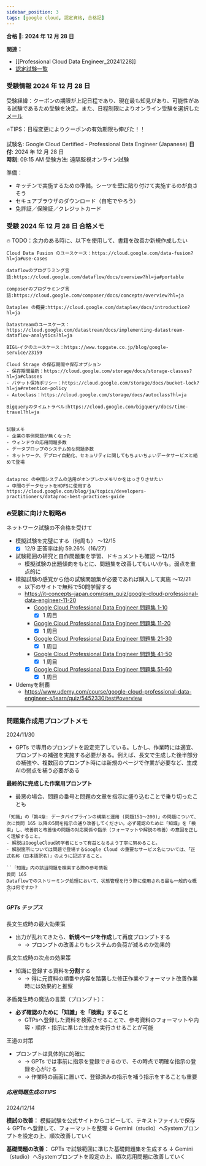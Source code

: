 ```yaml
---
sidebar_position: 3
tags: [google cloud, 認定資格, 合格記]
---
```


**合格 🌸: 2024 年 12 月 28 日** 

**関連：**
- [[Professional Cloud Data Engineer_20241228]]
- [認定試験一覧](https://cloud.google.com/blog/topics/training-certifications/which-google-cloud-certification-exam-should-you-take?hl=en)


### 受験情報 2024 年 12 月 28 日
受験経緯：クーポンの期限が上記日程であり、現在最も知見があり、可能性がある試験であるため受験を決定。また、日程制限によりオンライン受験を選択した
[メール](https://mail.google.com/mail/u/0/?tab=rm&ogbl#inbox/FMfcgzQXKWpQvDDKSZlRgJtwTcbXPSfp)

⭐️TIPS：日程変更によりクーポンの有効期限も伸びた！！

試験名: Google Cloud Certified - Professional Data Engineer (Japanese)
**日付**: 2024 年 12 月 28 日  
**時刻**: 09:15 AM
受験方法: 遠隔監視オンライン試験

準備：
- キッチンで実施するための準備。シーツを壁に貼り付けて実施するのが良さそう
- セキュアブラウザのダウンロード（自宅でやろう）
- 免許証／保険証／クレジットカード


### 受験 2024 年 12 月 28 日 合格メモ
🔥 TODO：余力のある時に、以下を使用して、書籍を改善か新規作成したい
```
Cloud Data Fusion のユースケース：https://cloud.google.com/data-fusion?hl=ja#use-cases

dataflowのプログラミング言語:https://cloud.google.com/dataflow/docs/overview?hl=ja#portable

composerのプログラミング言語:https://cloud.google.com/composer/docs/concepts/overview?hl=ja

Dataplex の概要:https://cloud.google.com/dataplex/docs/introduction?hl=ja

Datastreamのユースケース：https://cloud.google.com/datastream/docs/implementing-datastream-dataflow-analytics?hl=ja

BIGレイクのユースケース：https://www.topgate.co.jp/blog/google-service/23159

Cloud Strage の保存期間や保存オプション
- 保存期間最新：https://cloud.google.com/storage/docs/storage-classes?hl=ja#classes
- バケット保持ポリシー：https://cloud.google.com/storage/docs/bucket-lock?hl=ja#retention-policy
- Autoclass：https://cloud.google.com/storage/docs/autoclass?hl=ja

Bigqueryのタイムトラベル:https://cloud.google.com/bigquery/docs/time-travel?hl=ja


試験メモ
- 企業の事例問題が無くなった
- ウィンドウの応用問題多数
- データプロップのシステム的な問題多数
- ネットワーク、デプロイ自動化、セキュリティに関してもちょいちょいデータサービスと絡めて登場


dataproc の中間システムの活用がオンプレかメモリかをはっきりさせたい
→ 中間のデータセットをHDFSに使用する
https://cloud.google.com/blog/ja/topics/developers-practitioners/dataproc-best-practices-guide
```

### 🔥受験に向けた戦略🔥

ネットワーク試験の不合格を受けて
- 模擬試験を完璧にする（何周も） 〜12/15 
	- [x] 12/9 正答率は約 59.26%（16/27） 

- 試験範囲の研究と自作問題集を学習、ドキュメントも確認 〜12/15
	- 模擬試験の出題傾向をもとに、問題集を改善してもいいかも。弱点を重点的に
- 模擬試験の感覚から他の試験問題集が必要であれば購入して実施 〜12/21
	- 以下のサイトで無料で50問学習する 
	- https://it-concepts-japan.com/qsm_quiz/google-cloud-professional-data-engineer-11-20
		- [Google Cloud Professional Data Engineer 問題集 1-10](https://it-concepts-japan.com/qsm_quiz/google-cloud-professional-data-engineer-1-10)
			- [x] 1 周目
		- [Google Cloud Professional Data Engineer 問題集 11-20](https://it-concepts-japan.com/qsm_quiz/google-cloud-professional-data-engineer-11-20)
			- [x] 1 周目
		-  [Google Cloud Professional Data Engineer 問題集 21-30](https://it-concepts-japan.com/qsm_quiz/google-cloud-professional-data-engineer-21-30)
			- [x] 1 周目
		- [Google Cloud Professional Data Engineer 問題集 41-50](https://it-concepts-japan.com/qsm_quiz/google-cloud-professional-data-engineer-41-50)
			- [x] 1 周目
		- [x] [Google Cloud Professional Data Engineer 問題集 51-60](https://it-concepts-japan.com/qsm_quiz/google-cloud-professional-data-engineer-51-60)
			- [x] 1 周目
- Udemyを制覇
	- https://www.udemy.com/course/google-cloud-professional-data-engineer-s/learn/quiz/5452330/test#overview

---

### 問題集作成用プロンプトメモ

2024/11/30
- GPTs で専用のプロンプトを設定完了している。しかし、作業時には適宜、プロンプトの補強を実施する必要がある。例えば、長文で生成した後半部分の補強や、複数回のプロンプト時には新規のページで作業が必要など、生成AIの弱点を補う必要がある

**最終的に完成した作業用プロンプト**
- 最悪の場合、問題の番号と問題の文章を指示に盛り込むことで乗り切ったことも
```
「知識」の「第4章: データパイプラインの構築と運用 (問題151～200)」の問題について、
次に質問 165 以降の5問を指示の通り改善してください。必ず確認のために「知識」を「検索」し、改善前と改善後の問題の対応関係や指示（フォーマットや解説の改善）の意図を正しく理解すること。
- 解説はGoogleCloud初学者にとって有益となるよう丁寧に努めること。
- 解説箇所については問題で登場するGoogle Cloud の重要なサービス名については、「正式名称（日本語訳名）」のように記述すること。

``「知識」内の該当問題を検索する際の参考情報
質問 165
Dataflowでのストリーミング処理において、状態管理を行う際に使用される最も一般的な概念は何ですか？
``
```

##### GPTs チップス

長文生成時の最大効果策
- 出力が乱れてきたら、**新規ページを作成**して再度プロンプトする
	- → プロンプトの改善よりもシステムの負荷が減るのか効果的

長文生成時の次点の効果策
- 知識に登録する資料を**分割**する
	- → 得に元資料の順番や内容を踏襲した修正作業やフォーマット改善作業時には効果的と推察

矛盾発生時の魔法の言葉（プロンプト）：
- **必ず確認のために「知識」を「検索」すること**
	- GTPsへ登録した資料を検索させることで、参考資料のフォーマットや内容・順序・指示に準じた生成を実行させることが可能

王道の対策
- プロンプトは具体的に的確に
	- → GPTs では事前に指示を登録できるので、その時点で明確な指示の登録を心がける
	- → 作業時の画面に置いて、登録済みの指示を補う指示をすることも重要



##### 応用問題生成のTIPS

2024/12/14 

**模試の改善：**
模擬試験を公式サイトからコピーして、テキストファイルで保存
↓
GPTs へ登録して、フォーマットを整理
↓
Gemini（studio）へSystemプロンプトを設定の上、順次改善していく

**基礎問題の改善：**
GPTs で試験範囲に準じた基礎問題集を生成する
↓
Gemini（studio）へSystemプロンプトを設定の上、順次応用問題に改善していく